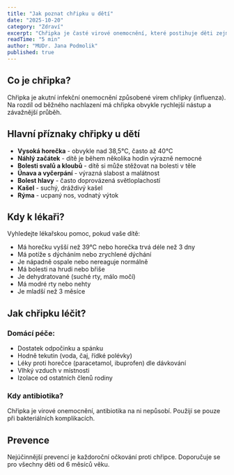 ```yaml
---
title: "Jak poznat chřipku u dětí"
date: "2025-10-20"
category: "Zdraví"
excerpt: "Chřipka je časté virové onemocnění, které postihuje děti zejména v zimních měsících. Naučte se rozpoznat příznaky a zjistěte, kdy je nutné vyhledat lékařskou pomoc."
readTime: "5 min"
author: "MUDr. Jana Podmolik"
published: true
---
```


## Co je chřipka?

Chřipka je akutní infekční onemocnění způsobené virem chřipky (influenza). Na rozdíl od běžného nachlazení má chřipka obvykle rychlejší nástup a závažnější průběh.

## Hlavní příznaky chřipky u dětí

- **Vysoká horečka** - obvykle nad 38,5°C, často až 40°C
- **Náhlý začátek** - dítě je během několika hodin výrazně nemocné
- **Bolesti svalů a kloubů** - dítě si může stěžovat na bolesti v těle
- **Únava a vyčerpání** - výrazná slabost a malátnost
- **Bolest hlavy** - často doprovázená světloplachostí
- **Kašel** - suchý, dráždivý kašel
- **Rýma** - ucpaný nos, vodnatý výtok

## Kdy k lékaři?

Vyhledejte lékařskou pomoc, pokud vaše dítě:

- Má horečku vyšší než 39°C nebo horečka trvá déle než 3 dny
- Má potíže s dýcháním nebo zrychlené dýchání
- Je nápadně ospale nebo nereaguje normálně
- Má bolesti na hrudi nebo břiše
- Je dehydratované (suché rty, málo močí)
- Má modré rty nebo nehty
- Je mladší než 3 měsíce

## Jak chřipku léčit?

### Domácí péče:

- Dostatek odpočinku a spánku
- Hodně tekutin (voda, čaj, řídké polévky)
- Léky proti horečce (paracetamol, ibuprofen) dle dávkování
- Vlhký vzduch v místnosti
- Izolace od ostatních členů rodiny

### Kdy antibiotika?

Chřipka je virové onemocnění, antibiotika na ni nepůsobí. Použijí se pouze při bakteriálních komplikacích.

## Prevence

Nejúčinnější prevencí je každoroční očkování proti chřipce. Doporučuje se pro všechny děti od 6 měsíců věku.
